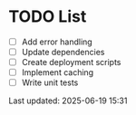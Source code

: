 # TODO List

- [ ] Add error handling
- [ ] Update dependencies
- [ ] Create deployment scripts
- [ ] Implement caching
- [ ] Write unit tests

Last updated: 2025-06-19 15:31
